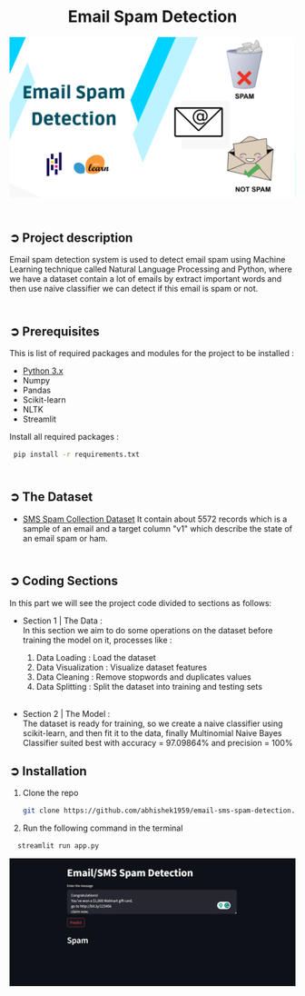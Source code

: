 <!-- PROJECT TITLE -->
<h1 align="center">Email Spam Detection</h1>

<!-- HEADER -->
<p align="center">
  <img src="images/Email_Spam_Detection_Cover.png"/>
</p>

<!-- PROJECT DESCRIPTION -->
## <br>**➲ Project description**
Email spam detection system is used to detect email spam using Machine Learning technique called Natural Language Processing and Python, where we have a dataset contain a lot of emails by extract important words and then use naive classifier we can detect if this email is spam or not.

<!-- PREREQUISTIES -->
## <br>**➲ Prerequisites**
This is list of required packages and modules for the project to be installed :
* <a href="https://www.python.org/downloads/" target="_blank">Python 3.x</a>
* Numpy
* Pandas
* Scikit-learn
* NLTK
* Streamlit

Install all required packages :
 ```sh
  pip install -r requirements.txt
  ```

<!-- THE DATASET -->
## <br>**➲ The Dataset**
* <a href="https://www.kaggle.com/datasets/uciml/sms-spam-collection-dataset" target="_blank">SMS Spam Collection Dataset</a>
It contain about 5572 records which is a sample of an email
and a target column "v1" which describe the state of an email spam or ham.<br>

<!-- CODING SECTIONS -->
## <br>**➲ Coding Sections**
In this part we will see the project code divided to sections as follows:
<br>

- Section 1 | The Data :<br>
In this section we aim to do some operations on the dataset before training the model on it,
processes like :
  1. Data Loading : Load the dataset
  2. Data Visualization : Visualize dataset features
  3. Data Cleaning : Remove stopwords and duplicates values
  4. Data Splitting : Split the dataset into training and testing sets<br><br>

- Section 2 | The Model :<br>
The dataset is ready for training, so we create a naive classifier using scikit-learn, and then fit it to the data, finally Multinomial Naive Bayes Classifier suited best with accuracy = 97.09864% and precision = 100%<br>

<!-- INSTALLATION -->
## ➲ Installation
1. Clone the repo
   ```sh
   git clone https://github.com/abhishek1959/email-sms-spam-detection.git
   ```
2. Run the following command in the terminal
```sh
  streamlit run app.py
```
<p align="center">
  <img src="images/email_spam_detection_webpage.png"/>
</p>
